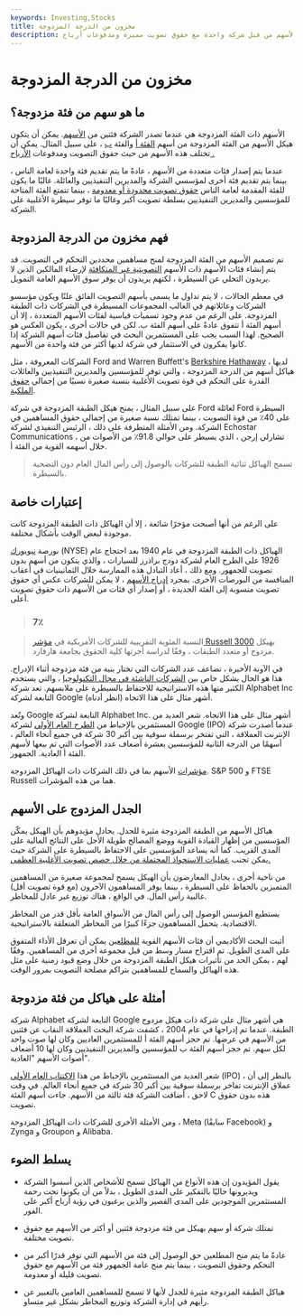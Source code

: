 ```yaml
---
keywords: Investing,Stocks
title: مخزون من الدرجة المزدوجة
description: الأسهم ذات الفئة المزدوجة هي إصدار مستويات مختلفة من الأسهم من قبل شركة واحدة مع حقوق تصويت مميزة ومدفوعات أرباح.
---
```


# مخزون من الدرجة المزدوجة
## ما هو سهم من فئة مزدوجة؟

الأسهم ذات الفئة المزدوجة هي عندما تصدر الشركة فئتين من [الأسهم](/share_class). يمكن أن يتكون هيكل الأسهم من الفئة المزدوجة من أسهم [الفئة أ](/classashares) والفئة [ب](/classbshares) ، على سبيل المثال. يمكن أن تختلف هذه الأسهم من حيث حقوق التصويت ومدفوعات [الأرباح .](/dividend)

عندما يتم إصدار فئات متعددة من الأسهم ، عادةً ما يتم تقديم فئة واحدة لعامة الناس ، بينما يتم تقديم فئة أخرى لمؤسسي الشركة والمديرين التنفيذيين والعائلة. غالبًا ما يكون للفئة المقدمة لعامة الناس [حقوق تصويت محدودة أو معدومة](/votingright) ، بينما تتمتع الفئة المتاحة للمؤسسين والمديرين التنفيذيين بسلطة تصويت أكبر وغالبًا ما توفر سيطرة الأغلبية على الشركة.

## فهم مخزون من الدرجة المزدوجة

تم تصميم الأسهم من الفئة المزدوجة لمنح مساهمين محددين التحكم في التصويت. قد يتم إنشاء فئات الأسهم ذات الأسهم [التصويتية غير المتكافئة](/votingshares) لإرضاء المالكين الذين لا يريدون التخلي عن السيطرة ، لكنهم يريدون أن يوفر سوق الأسهم العامة التمويل.

في معظم الحالات ، لا يتم تداول ما يسمى بأسهم التصويت الفائق علنًا ويكون مؤسسو الشركات وعائلاتهم في الغالب المجموعات المسيطرة في الشركات ذات الطبقة المزدوجة. على الرغم من عدم وجود تسميات قياسية لفئات الأسهم المتعددة ، إلا أن أسهم الفئة أ تتفوق عادةً على أسهم الفئة ب. لكن في حالات أخرى ، يكون العكس هو الصحيح. لهذا السبب يجب على المستثمرين البحث في تفاصيل فئات أسهم الشركة إذا كانوا يفكرون في الاستثمار في شركة لديها أكثر من فئة واحدة من الأسهم.

الشركات المعروفة ، مثل Ford and Warren Buffett's [Berkshire Hathaway](/berkshire-hathaway) ، لديها هياكل أسهم من الدرجة المزدوجة ، والتي توفر للمؤسسين والمديرين التنفيذيين والعائلات القدرة على التحكم في قوة تصويت الأغلبية بنسبة صغيرة نسبيًا من إجمالي [حقوق الملكية](/equity).

على سبيل المثال ، يمنح هيكل الطبقة المزدوجة في شركة Ford لعائلة Ford السيطرة على 40٪ من قوة التصويت ، بينما تمتلك نسبة صغيرة من إجمالي حقوق المساهمين في الشركة. ومن الأمثلة المتطرفة على ذلك ، الرئيس التنفيذي لشركة Echostar Communications ، تشارلي إرجن ، الذي يسيطر على حوالي 91.8٪ من الأصوات من خلال أسهمه القوية من الفئة أ.

> تسمح الهياكل ثنائية الطبقة للشركات بالوصول إلى رأس المال العام دون التضحية بالسيطرة.

>

## إعتبارات خاصة

على الرغم من أنها أصبحت مؤخرًا شائعة ، إلا أن الهياكل ذات الطبقة المزدوجة كانت موجودة لبعض الوقت بأشكال مختلفة.

بورصة [نيويورك](/nyse) (NYSE) الهياكل ذات الطبقة المزدوجة في عام 1940 بعد احتجاج عام 1926 على الطرح العام لشركة دودج براذرز للسيارات ، والذي يتكون من أسهم بدون تصويت للجمهور. ومع ذلك ، أعاد التبادل هذه الممارسة خلال الثمانينيات في أعقاب المنافسة من البورصات الأخرى. بمجرد [إدراج الأسهم](/listed) ، لا يمكن للشركات عكس أي حقوق تصويت منسوبة إلى الفئة الجديدة ، أو إصدار أي فئات من الأسهم ذات حقوق تصويت أعلى.

> ### 7٪

> النسبة المئوية التقريبية للشركات الأمريكية في [مؤشر Russell 3000](/russell_3000) بهيكل مزدوج أو متعدد الطبقات ، وفقًا لدراسة أجرتها كلية الحقوق بجامعة هارفارد.

>

في الآونة الأخيرة ، تضاعف عدد الشركات التي تختار بنية من فئة مزدوجة أثناء الإدراج. هذا هو الحال بشكل خاص بين [الشركات الناشئة في مجال التكنولوجيا](/startup) ، والتي يستخدم الكثير منها هذه الاستراتيجية للاحتفاظ بالسيطرة على ملابسهم. تعد شركة Alphabet Inc التابعة لشركة Google أشهر مثال على هذا الاتجاه (انظر أدناه).

وتُعد Google التابعة لشركة Alphabet Inc. أشهر مثال على هذا الاتجاه. شعر العديد من المستثمرين بالإحباط من [الطرح العام الأولي](/ipo) لشركة Google (IPO) عندما أصدرت شركة الإنترنت العملاقة ، التي تفتخر برسملة سوقية بين أكبر 30 شركة في جميع أنحاء العالم ، أسهمًا من الدرجة الثانية للمؤسسين بعشرة أضعاف عدد الأصوات التي تم بيعها لأسهم الفئة أ العادية. الجمهور.

[مؤشرات](/index) الأسهم بما في ذلك الشركات ذات الهياكل المزدوجة. S&P 500 و FTSE Russell هما من هذه المؤشرات.

## الجدل المزدوج على الأسهم

هياكل الأسهم من الطبقة المزدوجة مثيرة للجدل. يجادل مؤيدوهم بأن الهيكل يمكّن المؤسسين من إظهار القيادة القوية ووضع المصالح طويلة الأجل على النتائج المالية على المدى القريب. كما أنه يساعد المؤسسين على الاحتفاظ بالسيطرة على الشركة حيث يمكن تجنب [عمليات الاستحواذ المحتملة من خلال حصص تصويت الأغلبية العظمى.](/takeover)

من ناحية أخرى ، يجادل المعارضون بأن الهيكل يسمح لمجموعة صغيرة من المساهمين المتميزين بالحفاظ على السيطرة ، بينما يوفر المساهمون الآخرون (مع قوة تصويت أقل) غالبية رأس المال. في الواقع ، هناك توزيع غير عادل للمخاطر.

يستطيع المؤسس الوصول إلى رأس المال من الأسواق العامة بأقل قدر من المخاطر الاقتصادية. يتحمل المساهمون جزءًا كبيرًا من المخاطر المتعلقة بالاستراتيجية.

أثبت البحث الأكاديمي أن فئات الأسهم القوية [للمطلعين](/insider) يمكن أن تعرقل الأداء المتفوق على المدى الطويل. تم اقتراح مسار وسط من قبل مجموعة أخرى من المساهمين. وفقًا لهم ، يمكن الحد من تأثيرات هيكل الطبقة المزدوجة من خلال وضع قيود زمنية على مثل هذه الهياكل والسماح للمساهمين بتراكم مصلحة التصويت بمرور الوقت.

## أمثلة على هياكل من فئة مزدوجة

شركة Alphabet التابعة لشركة Google هي أشهر مثال على شركة ذات هيكل مزدوج الطبقة. عندما تم إدراجها في عام 2004 ، كشفت شركة البحث العملاقة النقاب عن فئتين من الأسهم في عرضها. تم حجز أسهم الفئة أ للمستثمرين العاديين وكان لها صوت واحد لكل سهم. تم حجز أسهم الفئة ب للمؤسسين والمديرين التنفيذيين وكان لها 10 أضعاف أصوات الأسهم "العادية".

شعر العديد من المستثمرين بالإحباط من هذا [الاكتتاب العام الأولي](/ipo) (IPO) ، بالنظر إلى أن عملاق الإنترنت تفاخر برسملة سوقية بين أكبر 30 شركة في جميع أنحاء العالم. في وقت لاحق ، أضافت الشركة فئة ثالثة من الأسهم. جاءت أسهم الفئة C هذه بدون حقوق تصويت.

ومن الأمثلة الأخرى للشركات ذات الهياكل المزدوجة ، Meta (سابقًا Facebook) و Zynga و Groupon و Alibaba.

## يسلط الضوء

- يقول المؤيدون إن هذه الأنواع من الهياكل تسمح للأشخاص الذين أسسوا الشركة ويديرونها حاليًا بالتفكير على المدى الطويل ، بدلاً من أن يكونوا تحت رحمة المستثمرين الموجودين على المدى القصير والذين يرغبون في رؤية أرباح أكبر على الفور.

- تمتلك شركة أو سهم بهيكل من فئة مزدوجة فئتين أو أكثر من الأسهم مع حقوق تصويت مختلفة.

- عادةً ما يتم منح المطلعين حق الوصول إلى فئة من الأسهم التي توفر قدرًا أكبر من التحكم وحقوق التصويت ، بينما يتم منح عامة الجمهور فئة من الأسهم مع حقوق تصويت قليلة أو معدومة.

- هياكل الطبقة المزدوجة مثيرة للجدل لأنها لا تسمح للمساهمين العامين بالتعبير عن رأيهم في إدارة الشركة وتوزيع المخاطر بشكل غير متساو.

